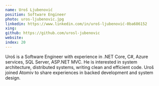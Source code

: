 ```yaml
---
name: Uroš Ljubenović
position: Software Engineer
photo: uros-ljubenovic.jpg
linkedin: https://www.linkedin.com/in/uroš-ljubenović-0ba686152
xing: 
github: https://github.com/urosl-jubenovic
website: 
index: 20
---
```

Uroš is a Software Engineer with experience in .NET Core, C#, Azure services, SQL Server, ASP.NET MVC. He is interested in system architecture, distributed systems, writing clean and efficient code. Uroš joined Atomiv to share experiences in backed development and system design.